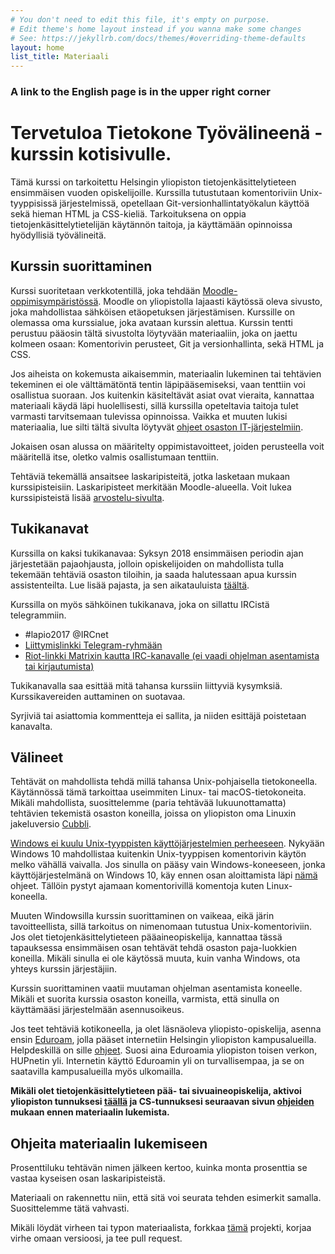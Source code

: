 ```yaml
---
# You don't need to edit this file, it's empty on purpose.
# Edit theme's home layout instead if you wanna make some changes
# See: https://jekyllrb.com/docs/themes/#overriding-theme-defaults
layout: home
list_title: Materiaali
---
```


<h3>A link to the English page is in the upper right corner</h3>

<h1 id="main-title">Tervetuloa Tietokone Työvälineenä -kurssin kotisivulle. </h1>

Tämä kurssi on tarkoitettu Helsingin yliopiston tietojenkäsittelytieteen ensimmäisen vuoden opiskelijoille. Kurssilla tutustutaan komentoriviin Unix-tyyppisissä järjestelmissä, opetellaan Git-versionhallintatyökalun käyttöä sekä hieman HTML ja CSS-kieliä. Tarkoituksena on oppia tietojenkäsittelytietelijän käytännön taitoja, ja käyttämään opinnoissa hyödyllisiä työvälineitä.

<h2>Kurssin suorittaminen</h2>

Kurssi suoritetaan verkkotentillä, joka tehdään [Moodle-oppimisympäristössä](https://moodle.helsinki.fi/). Moodle on yliopistolla lajaasti käytössä oleva sivusto, joka mahdollistaa sähköisen etäopetuksen järjestämisen. Kurssille on olemassa oma kurssialue, joka avataan kurssin alettua. Kurssin tentti perustuu pääosin tältä sivustolta löytyvään materiaaliin, joka on jaettu kolmeen osaan: Komentorivin perusteet, Git ja versionhallinta, sekä HTML ja CSS.

Jos aiheista on kokemusta aikaisemmin, materiaalin lukeminen tai tehtävien tekeminen ei ole välttämätöntä tentin läpipääsemiseksi, vaan tenttiin voi osallistua suoraan. Jos kuitenkin käsiteltävät asiat ovat vieraita, kannattaa materiaali käydä läpi huolellisesti, sillä kurssilla opeteltavia taitoja tulet varmasti tarvitsemaan tulevissa opinnoissa. Vaikka et muuten lukisi materiaalia, lue silti tältä sivulta löytyvät [ohjeet osaston IT-järjestelmiin](/osaston-jarjestelmat).

Jokaisen osan alussa on määritelty oppimistavoitteet, joiden perusteella voit määritellä itse, oletko valmis osallistumaan tenttiin.

Tehtäviä tekemällä ansaitsee laskaripisteitä, jotka lasketaan mukaan kurssipisteisiin. Laskaripisteet merkitään Moodle-alueella. Voit lukea kurssipisteistä lisää [arvostelu-sivulta](/tentti).

## Tukikanavat

Kurssilla on kaksi tukikanavaa: Syksyn 2018 ensimmäisen periodin ajan järjestetään pajaohjausta, jolloin opiskelijoiden on mahdollista tulla tekemään tehtäviä osaston tiloihin, ja saada halutessaan apua kurssin assistenteilta. Lue lisää pajasta, ja sen aikatauluista [täältä](/paja).

Kurssilla on myös sähköinen tukikanava, joka on sillattu IRCistä telegrammiin.

- #lapio2017 @IRCnet
- <a href="https://t.me/tktlapio">Liittymislinkki Telegram-ryhmään</a>
- <a href="https://riot.im/app/#/room/#_ircnet_#lapio2017:irc.snt.utwente.nl">Riot-linkki Matrixin kautta IRC-kanavalle (ei vaadi ohjelman asentamista tai kirjautumista)</a>

Tukikanavalla saa esittää mitä tahansa kurssiin liittyviä kysymksiä. Kurssikavereiden auttaminen on suotavaa.

Syrjiviä tai asiattomia kommentteja ei sallita, ja niiden esittäjä poistetaan kanavalta.

## Välineet

Tehtävät on mahdollista tehdä millä tahansa Unix-pohjaisella tietokoneella. Käytännössä tämä tarkoittaa useimmiten Linux- tai macOS-tietokoneita. Mikäli mahdollista, suosittelemme (paria tehtävää lukuunottamatta) tehtävien tekemistä osaston koneilla, joissa on yliopiston oma Linuxin jakeluversio [Cubbli](https://helpdesk.it.helsinki.fi/ohjeet/tietokone-ja-tulostaminen/tyoasemapalvelu/yleista-cubblista).

[Windows ei kuulu Unix-tyyppisten käyttöjärjestelmien perheeseen](https://en.wikipedia.org/wiki/Unix-like). Nykyään Windows 10 mahdollistaa kuitenkin Unix-tyyppisen komentorivin käytön melko vähällä vaivalla. Jos sinulla on pääsy vain Windows-koneeseen, jonka käyttöjärjestelmänä on Windows 10, käy ennen osan aloittamista läpi [nämä](https://www.windowscentral.com/how-install-bash-shell-command-line-windows-10) ohjeet. Tällöin pystyt ajamaan komentorivillä komentoja kuten Linux-koneella.

Muuten Windowsilla kurssin suorittaminen on vaikeaa, eikä järin tavoitteellista, sillä tarkoitus on nimenomaan tutustua Unix-komentoriviin. Jos olet tietojenkäsittelytieteen pääaineopiskelija, kannattaa tässä tapauksessa ensimmäisen osan tehtävät tehdä osaston paja-luokkien koneilla. Mikäli sinulla ei ole käytössä muuta, kuin vanha Windows, ota yhteys kurssin järjestäjiin.

Kurssin suorittaminen vaatii muutaman ohjelman asentamista koneelle. Mikäli et suorita kurssia osaston koneilla, varmista, että sinulla on käyttämääsi järjestelmään asennusoikeus.

Jos teet tehtäviä kotikoneella, ja olet läsnäoleva yliopisto-opiskelija, asenna ensin [Eduroam](https://www.eduroam.org/what-is-eduroam/), jolla pääset internetiin Helsingin yliopiston kampusalueilla. Helpdeskillä on sille [ohjeet](https://helpdesk.it.helsinki.fi/ohjeet/kirjautuminen-ja-yhteydet/verkkoyhteydet/eduroam-verkon-asennus-asetustiedoston-avulla). Suosi aina Eduroamia yliopiston toisen verkon, HUPnetin yli. Internetin käyttö Eduroamin yli on turvallisempaa, ja se on saatavilla kampusalueilla myös ulkomailla.

**Mikäli olet tietojenkäsittelytieteen pää- tai sivuaineopiskelija, aktivoi yliopiston tunnuksesi [täällä](https://helpdesk.it.helsinki.fi/ohjeet/kirjautuminen-ja-yhteydet/kayttajatunnus/uuden-kayttajatunnuksen-aktivointi) ja CS-tunnuksesi seuraavan sivun [ohjeiden](https://www.cs.helsinki.fi/tietotekniikka/k-ytt-luvat) mukaan ennen materiaalin lukemista.**

<h2>Ohjeita materiaalin lukemiseen</h2>

Prosenttiluku tehtävän nimen jälkeen kertoo, kuinka monta prosenttia se vastaa kyseisen osan laskaripisteistä.

Materiaali on rakennettu niin, että sitä voi seurata tehden esimerkit samalla. Suosittelemme tätä vahvasti.

Mikäli löydät virheen tai typon materiaalista, forkkaa [tämä](https://github.com/tkt-lapio/tkt-lapio.github.io) projekti, korjaa virhe omaan versioosi, ja tee pull request.
